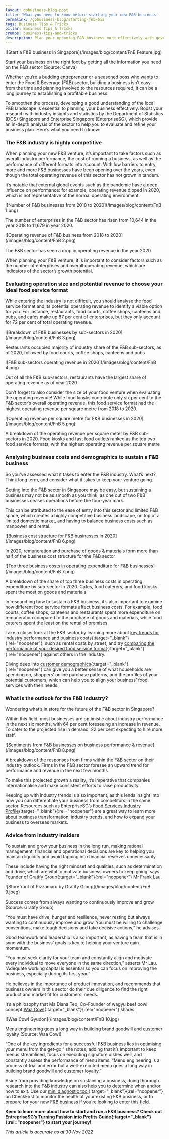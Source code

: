 ```yaml
---
layout: gobusiness-blog-post
title: 'What you need to know before starting your new F&B business'
permalink: /gobusiness-blog/starting-fnb-biz
tags: Business Tips & Tricks
pillar: Business Tips & Tricks
crumbs: business-tips-and-tricks
description: Plan your upcoming F&B business more effectively with government data. 
---
```


![Start a F&B business in Singapore](/images/blog/content/FnB Feature.jpg)
<figcaption> Start your business on the right foot by getting all the information you need on the F&B sector (Source: Canva) </figcaption>

Whether you’re a budding entrepreneur or a seasoned boss who wants to enter the Food & Beverage (F&B) sector, building a business isn’t easy – from the time and planning involved to the resources required, it can be a long journey to establishing a profitable business. 

To smoothen the process, developing a good understanding of the local F&B landscape is essential to planning your business effectively. Boost your research with industry insights and statistics by the Department of Statistics (DOS) Singapore and Enterprise Singapore (EnterpriseSG), which provide an in-depth analysis of the sector to help you to evaluate and refine your business plan. Here’s what you need to know: 

### The F&B industry is highly competitive 

When planning your new F&B venture, it’s important to take factors such as overall industry performance, the cost of running a business, as well as the performance of different formats into account. With low barriers to entry, more and more F&B businesses have been opening over the years, even though the total operating revenue of this sector has not grown in tandem. 

It’s notable that external global events such as the pandemic have a deep influence on performance: for example, operating revenue dipped in 2020, which is not representative of the normal operating environment. 

![Number of F&B businesses from 2018 to 2020](/images/blog/content/FnB 1.png)
<figcaption> The number of enterprises in the F&B sector has risen from 10,644 in the year 2018 to 11,679 in year 2020. </figcaption>

![Operating revenue of F&B business from 2018 to 2020](/images/blog/content/FnB 2.png)
<figcaption> The F&B sector has seen a drop in operating revenue in the year 2020 </figcaption>

When planning your F&B venture, it is important to consider factors such as the number of enterprises and overall operating revenue, which are indicators of the sector’s growth potential.  

### Evaluating operation size and potential revenue to choose your ideal food service format 

While entering the industry is not difficult, you should analyse the food service format and its potential operating revenue to identify a viable option for you. For instance, restaurants, food courts, coffee shops, canteens and pubs, and cafes make up 87 per cent of enterprises, but they only account for 72 per cent of total operating revenue.

![Breakdown of F&B businesses by sub-sectors in 2020](/images/blog/content/FnB 3.png)
<figcaption> Restaurants occupied majority of industry share of the F&B sub-sectors, as of 2020, followed by food courts, coffee shops, canteens and pubs </figcaption>

![F&B sub-sectors operating revenue in 2020](/images/blog/content/FnB 4.png)
<figcaption> Out of all the F&B sub-sectors, restaurants have the largest share of operating revenue as of year 2020 </figcaption>

Don’t forget to also consider the size of your food venture when evaluating the operating revenue! While food kiosks contribute only six per cent to the F&B sector’s overall operating revenue, this food service format had the highest operating revenue per square metre from 2018 to 2020. 

![Operating revenue per square metre for F&B businesses in 2020](/images/blog/content/FnB 5.png)
<figcaption> A breakdown of the operating revenue per square meter by F&B sub-sectors in 2020. Food kiosks and fast food outlets ranked as the top two food service formats, with the highest operating revenue per square metre </figcaption>

### Analysing business costs and demographics to sustain a F&B business 

So you’ve assessed what it takes to enter the F&B industry. What’s next? Think long term, and consider what it takes to keep your venture going. 
     
Getting into the F&B sector in Singapore may be easy, but sustaining a business may not be as smooth as you think, as one out of two F&B businesses ceases operations before the four-year mark. 

This can be attributed to the ease of entry into this sector and limited F&B space, which creates a highly competitive business landscape, on top of a limited domestic market, and having to balance business costs such as manpower and rental. 

![Business cost structure for F&B businesses in 2020](/images/blog/content/FnB 6.png)
<figcaption> In 2020, remuneration and purchase of goods & materials form more than half of the business cost structure for the F&B sector </figcaption>

![Top three business costs in operating expenditure for F&B businesses](/images/blog/content/FnB 7.png)
<figcaption> A breakdown of the share of top three business costs in operating expenditure by sub-sector in 2020. Cafes, food caterers, and food kiosks spent the most on goods and materials </figcaption>

In researching how to sustain a F&B business, it’s also important to examine how different food service formats affect business costs. For example, food courts, coffee shops, canteens and restaurants spent more expenditure on remuneration compared to the purchase of goods and materials, while food caterers spent the least on the rental of premises. 
     
Take a closer look at the F&B sector by learning more about [key trends for industry performance and business costs](https://www.singstat.gov.sg/data-for-businesses/know-my-industry-food-and-beverage-services){:target="_blank"}{:rel="noopener"}, such as rental costs by street, and try [comparing the performance of your desired food service format](https://www.singstat.gov.sg/data-for-businesses/benchmark-my-performance/food-beverage-services){:target="_blank"}{:rel="noopener"} against others in the industry. 

Diving deep into [customer demographics](https://www.singstat.gov.sg/data-for-businesses/know-my-customers-food-and-beverage-services){:target="_blank"}{:rel="noopener"} can give you a better sense of what households are spending on, shoppers’ online purchase patterns, and the profiles of your potential customers, which can help you to align your business’ food services with their needs. 

### What is the outlook for the F&B Industry?

Wondering what’s in store for the future of the F&B sector in Singapore? 

Within this field, most businesses are optimistic about industry performance in the next six months, with 64 per cent foreseeing an increase in revenue. To cater to the projected rise in demand, 22 per cent expecting to hire more staff. 

![Sentiments from F&B businesses on business performance & revenue](/images/blog/content/FnB 8.png)
<figcaption> A breakdown of the responses from firms within the F&B sector on their industry outlook. Firms in the F&B sector foresee an upward trend for performance and revenue in the next few months </figcaption>

To make this projected growth a reality, it’s imperative that companies internationalise and make consistent efforts to raise productivity. 
     
Keeping up with industry trends is also important, as this lends insight into how you can differentiate your business from competitors in the same sector. Resources such as EnterpriseSG’s [Food Services Industry Profile](https://www.enterprisesg.gov.sg/industries/type/food-services/industry-profile){:target="_blank"}{:rel="noopener"} are a great way to learn more about business transformation, industry trends, and how to expand your business to overseas markets. 

### Advice from industry insiders

To sustain and grow your business in the long run, making rational management, financial and operational decisions are key to helping you maintain liquidity and avoid tapping into financial reserves unnecessarily. 

These include having the right mindset and qualities, such as determination and drive, which are vital to motivate business owners to keep going, says Founder of [Gratify Group](https://www.gratifygroup.com/){:target="_blank"}{:rel="noopener"} Mr Frank Lau. 

![Storefront of Pizzamaru by Gratify Group](/images/blog/content/FnB 9.jpeg)
<figcaption> Success comes from always wanting to continuously improve and grow (Source: Gratify Group) </figcaption>

“You must have drive, hunger and resilience, never resting but always wanting to continuously improve and grow. You must be willing to challenge conventions, make tough decisions and take decisive actions,” he advises. 

Good teamwork and leadership is also important, as having a team that is in sync with the business’ goals is key to helping your venture gain momentum. 

“You must seek clarity for your team and constantly align and motivate every individual to move everyone in the same direction,” asserts Mr Lau. “Adequate working capital is essential so you can focus on improving the business, especially during its first year.”

He believes in the importance of product innovation, and recommends that business owners in this sector do their due diligence to find the right product and market fit for customers’ needs. 

It’s a philosophy that Ms Diana Teo, Co-Founder of wagyu beef bowl concept [Waa Cow!](https://www.waacow.sg/){:target="_blank"}{:rel="noopener"} shares. 

![Waa Cow! Gyudon](/images/blog/content/FnB 10.jpg)
<figcaption> Menu engineering goes a long way in building brand goodwill and customer loyalty (Source: Waa Cow!) </figcaption>

“One of the key ingredients for a successful F&B business lies in optimising your menu from the get-go,” she notes, adding that it’s important to keep menus streamlined, focus on executing signature dishes well, and constantly assess the performance of menu items. “Menu engineering is a process of trial and error but a well-executed menu goes a long way in building brand goodwill and customer loyalty.”


Aside from providing knowledge on sustaining a business, doing thorough research into the F&B industry can also help you to determine when and/or how to exit. Use our [mini diagnostic tool](https://www.checkfirst.gov.sg/c/cd6c0d04-d516-40bb-a7cf-9decbe7672e9){:target="_blank"}{:rel="noopener"} on CheckFirst to monitor the health of your existing F&B business, or to prepare for your new F&B business if you’re looking to enter this field.

**Keen to learn more about how to start and run a F&B business? Check out EntrepriseSG’s [Turning Passion into Profits Guide](http://www.enterprisesg.gov.sg/industries/type/food-services/start-right/start-right){:target="_blank"}{:rel="noopener"} to start your journey!**

<em> This article is accurate as at 30 Nov 2022</em>